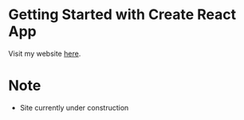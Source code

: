 # Getting Started with Create React App

Visit my website [here](https://nanorisrael.netlify.app).

# Note
- Site currently under construction